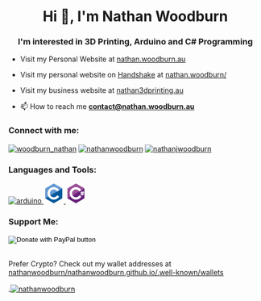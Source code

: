 <h1 align="center">Hi 👋, I'm Nathan Woodburn</h1>
<h3 align="center">I'm interested in 3D Printing, Arduino and C# Programming</h3>

- Visit my Personal Website at [nathan.woodburn.au](https://nathan.woodburn.au)

- Visit my personal website on [Handshake](https://handshake.org/) at [nathan.woodburn/](https://nathan.woodburn/)

- Visit my business website at [nathan3dprinting.au](https://nathan3dprinting.au)

- 📫 How to reach me **contact@nathan.woodburn.au**

<h3 align="left">Connect with me:</h3>
<p align="left">
<a href="https://twitter.com/woodburn_nathan" target="blank"><img align="center" src="https://raw.githubusercontent.com/rahuldkjain/github-profile-readme-generator/master/src/images/icons/Social/twitter.svg" alt="woodburn_nathan" height="30" width="40" /></a>
<a href="https://linkedin.com/in/nathanwoodburn" target="blank"><img align="center" src="https://raw.githubusercontent.com/rahuldkjain/github-profile-readme-generator/master/src/images/icons/Social/linked-in-alt.svg" alt="nathanwoodburn" height="30" width="40" /></a>
<a href="https://fb.com/nathanjwoodburn" target="blank"><img align="center" src="https://raw.githubusercontent.com/rahuldkjain/github-profile-readme-generator/master/src/images/icons/Social/facebook.svg" alt="nathanjwoodburn" height="30" width="40" /></a>
</p>

<h3 align="left">Languages and Tools:</h3>
<p align="left"> <a href="https://www.arduino.cc/" target="_blank" rel="noreferrer"> <img src="https://cdn.worldvectorlogo.com/logos/arduino-1.svg" alt="arduino" width="40" height="40"/> </a> <a href="https://www.cprogramming.com/" target="_blank" rel="noreferrer"> <img src="https://raw.githubusercontent.com/devicons/devicon/master/icons/c/c-original.svg" alt="c" width="40" height="40"/> </a> <a href="https://www.w3schools.com/cs/" target="_blank" rel="noreferrer"> <img src="https://raw.githubusercontent.com/devicons/devicon/master/icons/csharp/csharp-original.svg" alt="csharp" width="40" height="40"/> </a> </p>

<h3 align="left">Support Me:</h3>
<form action="https://www.paypal.com/donate" method="post" target="_top">
<input type="hidden" name="business" value="DYPQW25VX6Y2N" />
<input type="hidden" name="no_recurring" value="0" />
<input type="hidden" name="item_name" value="Thank You for your support" />
<input type="hidden" name="currency_code" value="AUD" />
<input type="image" src="https://www.paypalobjects.com/en_AU/i/btn/btn_donate_LG.gif" border="0" name="submit" title="PayPal - The safer, easier way to pay online!" alt="Donate with PayPal button" />
<img alt="" border="0" src="https://www.paypal.com/en_AU/i/scr/pixel.gif" width="1" height="1" />
</form>
<br>
<p align="left">Prefer Crypto? Check out my wallet addresses at <a href="https://github.com/Nathanwoodburn/Nathanwoodburn.github.io/tree/master/.well-known/wallets">nathanwoodburn/nathanwoodburn.github.io/.well-known/wallets</p>

<p>&nbsp;<img align="center" src="https://github-readme-stats.vercel.app/api?username=nathanwoodburn&show_icons=true&theme=dark&locale=en" alt="nathanwoodburn" /></p>




<!-- - 👋 Hi, I’m @Nathanwoodburn
- 👀 I’m interested in 3D Printing, Arduino and C# Programming
- 💻 Visit my personal website at [nathan.woodburn.id.au](https://nathan.woodburn.id.au)
- 💻 Visit my personal website on [HNS](https://learn.namebase.io/about-handshake/about-handshake) at [www.nathanwoodburn](http://www.nathanwoodburn)
- 💻 Visit my business website at [nathan3dprinting.business](https://nathan3dprinting.business)
- 📫 Email me at [contact@nathan.woodburn.id.au](mailto:contact@nathan.woodburn.id.au)

<!---
Nathanwoodburn/Nathanwoodburn is a ✨ special ✨ repository because its `README.md` (this file) appears on your GitHub profile.
You can click the Preview link to take a look at your changes.
--->
